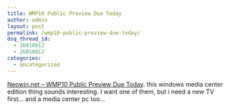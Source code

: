 ```yaml
---
title: WMP10 Public Preview Due Today
author: admin
layout: post
permalink: /wmp10-public-preview-due-today/
dsq_thread_id:
  - 26010012
  - 26010012
categories:
  - Uncategorized
---
```

[Neowin.net &#8211; WMP10 Public Preview Due Today][1]. this windows media center edition thing sounds interesting. I want one of them, but i need a new TV first&#8230; and a media center pc too&#8230;

 [1]: http://www.neowin.net/comments.php?id=20832&category=main